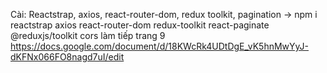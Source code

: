 Cài: Reactstrap, axios, react-router-dom, redux toolkit, pagination
-> npm i reactstrap axios react-router-dom redux-toolkit react-paginate @reduxjs/toolkit cors
làm tiếp trang 9 https://docs.google.com/document/d/18KWcRk4UDtDgE_vK5hnMwYyJ-dKFNx066FO8nagd7uI/edit